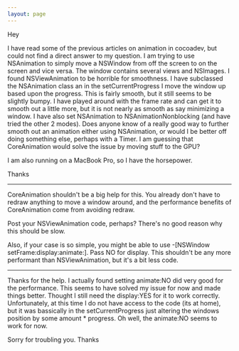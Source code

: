 ```yaml
---
layout: page
---
```


Hey

I have read some of the previous articles on animation in cocoadev, but could not find a direct answer to my question. I am trying to use NSAnimation to simply move a NSWindow from off the screen to on the screen and vice versa. The window contains several views and NSImages. I found NSViewAnimation to be horrible for smoothness. I have subclassed the NSAnimation class an in the setCurrentProgress I move the window up based upon the progress. This is fairly smooth, but it still seems to be slightly bumpy. I have played around with the frame rate and can get it to smooth out a little more, but it is not nearly as smooth as say minimizing a window. I have also set NSAnimation to NSAnimationNonblocking (and have tried the other 2 modes). Does anyone know of a really good way to further smooth out an animation either using NSAnimation, or would I be better off doing something else, perhaps with a Timer. I am guessing that CoreAnimation would solve the issue by moving stuff to the GPU?

I am also running on a MacBook Pro, so I have the horsepower.

Thanks

----

CoreAnimation shouldn't be a big help for this.  You already don't have to redraw anything to move a window around, and the performance benefits of CoreAnimation come from avoiding redraw.  

Post your NSViewAnimation code, perhaps?  There's no good reason why this should be slow.

Also, if your case is so simple, you might be able to use -[NSWindow setFrame:display:animate:].  Pass NO for display.  This shouldn't be any more performant than NSViewAnimation, but it's a bit less code.


----

Thanks for the help. I actually found setting animate:NO did very good for the performance. This seems to have solved my issue for now and made things better. Thought I still need the display:YES for it to work correctly. Unfortunately, at this time I do not have access to the code (its at home), but it was bassically in the setCurrentProgress just altering the windows position by some amount * progress. Oh well, the animate:NO seems to work for now.

Sorry for troubling you.
Thanks
